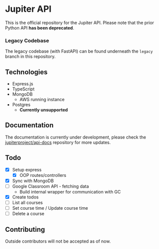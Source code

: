 # Jupiter API

This is the official repository for the Jupiter API. Please note that the prior Python API **has been deprecated**.

### Legacy Codebase
The legacy codebase (with FastAPI) can be found underneath the `legacy` branch in this repository.

## Technologies
- Express.js
- TypeScript
- MongoDB
  - AWS running instance
- Postgres
  - **Currently unsupported**
 
## Documentation
The documentation is currently under development, please check the [jupiterproject/api-docs](//github.com/jupiterproject/api-docs) repository for more updates.

## Todo
- [x] Setup express
  - [x] OOP routes/controllers
- [x] Sync with MongoDB
- [ ] Google Classroom API - fetching data
  - Build internal wrapper for communication with GC
- [x] Create todos
- [ ] List all courses
- [ ] Set course time / Update course time
- [ ] Delete a course

## Contributing
Outside contributors will not be accepted as of now.
